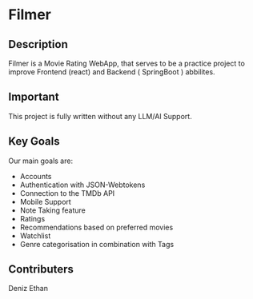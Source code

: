 # Filmer

## Description
Filmer is a Movie Rating WebApp, that serves to be a practice project to improve Frontend (react) and Backend ( SpringBoot ) abbilites.

## Important
This project is fully written without any LLM/AI Support.

## Key Goals
Our main goals are:
- Accounts
- Authentication with JSON-Webtokens
- Connection to the TMDb API
- Mobile Support
- Note Taking feature
- Ratings
- Recommendations based on preferred movies
- Watchlist
- Genre categorisation in combination with Tags


## Contributers
Deniz
Ethan